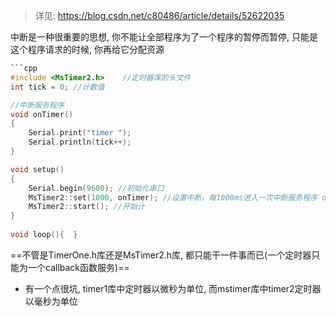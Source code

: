 > 详见: https://blog.csdn.net/c80486/article/details/52622035

中断是一种很重要的思想, 你不能让全部程序为了一个程序的暂停而暂停, 只能是这个程序请求的时候, 你再给它分配资源
```c
```cpp
#include <MsTimer2.h>    //定时器库的头文件 
int tick = 0; //计数值 

//中断服务程序
void onTimer()
{  
	Serial.print("timer "); 
	Serial.println(tick++);
} 

void setup()
{  
	Serial.begin(9600); //初始化串口    
	MsTimer2::set(1000, onTimer); //设置中断，每1000ms进入一次中断服务程序 onTimer()  
	MsTimer2::start(); //开始计
} 
	
void loop(){  }

```

==不管是TimerOne.h库还是MsTimer2.h库, 都只能干一件事而已(一个定时器只能为一个callback函数服务)==

- 有一个点很坑, timer1库中定时器以微秒为单位, 而mstimer库中timer2定时器以毫秒为单位